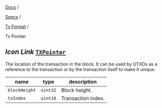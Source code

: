 [Docs](https://docs.fuel.network/) /

[Specs](https://docs.fuel.network/docs/specs/) /

[Tx Format](https://docs.fuel.network/docs/specs/tx-format/) /

Tx Pointer

## _Icon Link_ [`TXPointer`](https://docs.fuel.network/docs/specs/tx-format/tx-pointer/\#txpointer)

The location of the transaction in the block. It can be used by UTXOs as a reference to the transaction or by the transaction itself to make it unique.

| name | type | description |
| --- | --- | --- |
| `blockHeight` | `uint32` | Block height. |
| `txIndex` | `uint16` | Transaction index. |